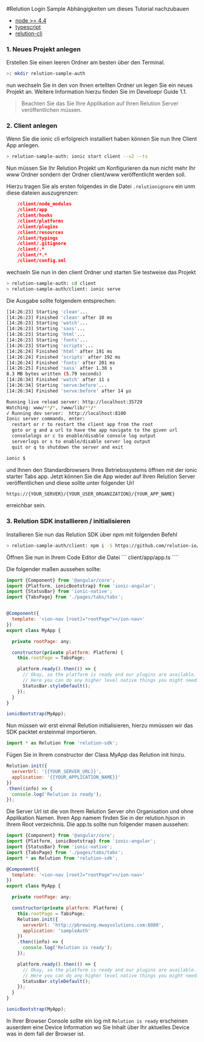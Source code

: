 #Relution Login Sample
Abhängigkeiten um dieses Tutorial nachzubauen
- [node >= 4.4](https://nodejs.org/en/)
- [typescript](http://www.typescriptlang.org/)
- [relution-cli](https://github.com/relution-io/relution-cli)




### 1. Neues Projekt anlegen
Erstellen Sie einen leeren Ordner am besten über den Terminal.

```bash
>: mkdir relution-sample-auth
```
nun wechseln Sie in den von Ihnen ertellten Ordner un legen Sie ein neues Projekt an. Weitere Information hierzu finden Sie im Develoepr Guide 1.1.

> Beachten Sie das Sie Ihre Applikation auf Ihren Relution Server veröffentlichen müssen.

### 2. Client anlegen

Wenn Sie die ionic cli erfolgreich installiert haben können Sie nun Ihre Client App anlegen.

```bash
> relution-sample-auth: ionic start client --v2 --ts
```

Nun müssen Sie Ihr Relution Projekt um Konfigurieren da nun nicht mehr Ihr www Ordner sondern der Ordner client/www veröffentlicht werden soll.

Hierzu tragen Sie als ersten folgendes in die Datei ```.relutionignore``` ein unm diese dateien auszugrenzen:
```json
    /client/node_modules
    /client/app
    /client/hooks
    /client/platforms
    /client/plugins
    /client/resources
    /client/typings
    /client/.gitignore
    /client/.*
    /client/*.*
    /client/config.xml
```
wechseln Sie nun in den client Ordner und starten Sie testweise das Projekt

```bash
> relution-sample-auth: cd client
> relution-sample-auth/client: ionic serve
```
Die Ausgabe sollte folgendem entsprechen:
```bash
[14:26:23] Starting 'clean'...
[14:26:23] Finished 'clean' after 10 ms
[14:26:23] Starting 'watch'...
[14:26:23] Starting 'sass'...
[14:26:23] Starting 'html'...
[14:26:23] Starting 'fonts'...
[14:26:23] Starting 'scripts'...
[14:26:24] Finished 'html' after 191 ms
[14:26:24] Finished 'scripts' after 192 ms
[14:26:24] Finished 'fonts' after 201 ms
[14:26:25] Finished 'sass' after 1.38 s
8.3 MB bytes written (5.79 seconds)
[14:26:34] Finished 'watch' after 11 s
[14:26:34] Starting 'serve:before'...
[14:26:34] Finished 'serve:before' after 14 μs

Running live reload server: http://localhost:35729
Watching: www/**/*, !www/lib/**/*
√ Running dev server:  http://localhost:8100
Ionic server commands, enter:
  restart or r to restart the client app from the root
  goto or g and a url to have the app navigate to the given url
  consolelogs or c to enable/disable console log output
  serverlogs or s to enable/disable server log output
  quit or q to shutdown the server and exit

ionic $ 
````

und Ihnen den Standardbrowsers Ihres Betriebssystems öffnen mit der ionic starter Tabs app. Jetzt können Sie die App wieder auf Ihren Relution Server veröffentlichen und diese sollte unter folgender Url 

```html
https://{YOUR_SERVER}/{YOUR_USER_ORGANIZATION}/{YOUR_APP_NAME}
```
erreichbar sein.

### 3. Relution SDK installieren / initialisieren

Installieren Sie nun das Relution SDK über npm mit folgenden Befehl

```bash 
> relution-sample-auth/client: npm i -S https://github.com/relution-io/relution-sdk
```

Öffnen Sie nun in Ihrem Code Editor die Datei ``` client/app/app.ts ````

Die folgender maßen aussehen sollte:
```javascript
import {Component} from '@angular/core';
import {Platform, ionicBootstrap} from 'ionic-angular';
import {StatusBar} from 'ionic-native';
import {TabsPage} from './pages/tabs/tabs';


@Component({
  template: '<ion-nav [root]="rootPage"></ion-nav>'
})
export class MyApp {

  private rootPage: any;

  constructor(private platform: Platform) {
    this.rootPage = TabsPage;

    platform.ready().then(() => {
      // Okay, so the platform is ready and our plugins are available.
      // Here you can do any higher level native things you might need.
      StatusBar.styleDefault();
    });
  }
}

ionicBootstrap(MyApp);
```

Nun müssen wir erst einmal Relution initialisieren, hierzu mmüssen wir das SDK packtet ersteinmal importieren.

```javascript
import * as Relution from 'relution-sdk';
```

Fügen Sie in Ihrem constructor der Class MyApp das Relution init hinzu.
```javascript
Relution.init({
  serverUrl: '{{YOUR_SERVER_URL}}',
  application: '{{YOUR_APPLICATION_NAME}}'
})
.then((info) => {
  console.log('Relution is ready');
});
```
Die Server Url ist die von Ihrem Relution Server ohn Organisation und ohne Applikation Namen. Ihren App namem finden Sie in der relution.hjson in Ihrem Root verzeichnis.
Die app.ts sollte nun folgender masen aussehen: 
```javascript
import {Component} from '@angular/core';
import {Platform, ionicBootstrap} from 'ionic-angular';
import {StatusBar} from 'ionic-native';
import {TabsPage} from './pages/tabs/tabs';
import * as Relution from 'relution-sdk';

@Component({
  template: '<ion-nav [root]="rootPage"></ion-nav>'
})
export class MyApp {

  private rootPage: any;

  constructor(private platform: Platform) {
    this.rootPage = TabsPage;
    Relution.init({
      serverUrl: 'http://pbrewing.mwaysolutions.com:8080',
      application: 'sampleAuth'
    })
    .then((info) => {
      console.log('Relution is ready');
    });

    platform.ready().then(() => {
      // Okay, so the platform is ready and our plugins are available.
      // Here you can do any higher level native things you might need.
      StatusBar.styleDefault();
    });
  }
}

ionicBootstrap(MyApp);
```
In Ihrer Browser Console sollte ein log mit
```Relution is ready```
erscheinen auserdem eine Device Information wo Sie Inhalt über Ihr aktuelles Device was in dem fall der Browser ist.



